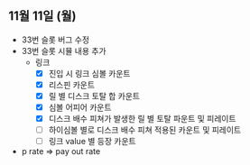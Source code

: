 
## 11월 11일 (월)

- 33번 슬롯 버그 수정
- 33번 슬롯 시뮬 내용 추가
	- 링크
		- [x] 진입  시 링크 심볼 카운트
		- [x] 리스핀 카운트
		- [x] 릴 별 디스크 토탈 합 카운트
		- [x] 심볼 어피어 카운트
		- [x] 디스크 배수 피쳐가 발생한 릴 별 토탈 파운트 및 피레이트
		- [ ] 하이심볼 별로 디스크 배수 피쳐 적용된 카운트 및 피레이트
		- [ ] 링크 value 별 등장 카운트
- p rate => pay out rate